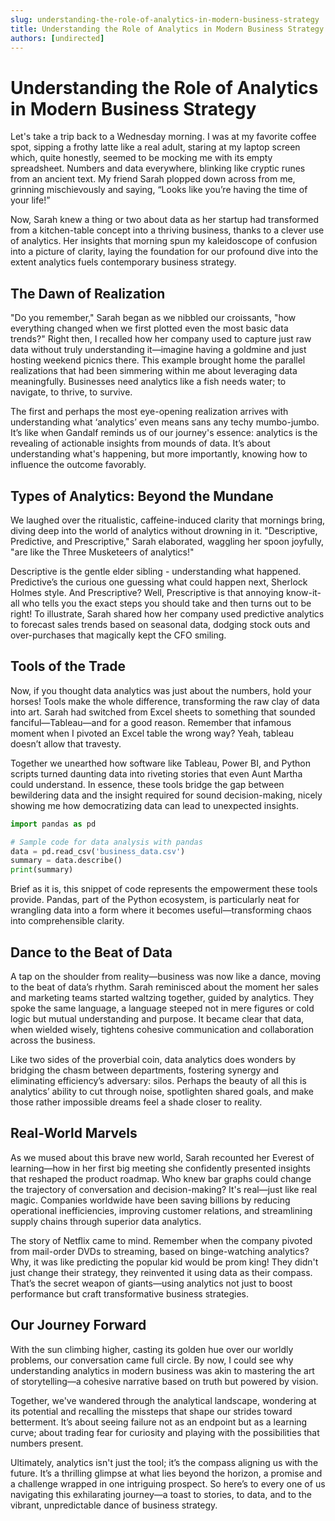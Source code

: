 ```yaml
---
slug: understanding-the-role-of-analytics-in-modern-business-strategy
title: Understanding the Role of Analytics in Modern Business Strategy
authors: [undirected]
---
```



# Understanding the Role of Analytics in Modern Business Strategy

Let's take a trip back to a Wednesday morning. I was at my favorite coffee spot, sipping a frothy latte like a real adult, staring at my laptop screen which, quite honestly, seemed to be mocking me with its empty spreadsheet. Numbers and data everywhere, blinking like cryptic runes from an ancient text. My friend Sarah plopped down across from me, grinning mischievously and saying, “Looks like you’re having the time of your life!”

Now, Sarah knew a thing or two about data as her startup had transformed from a kitchen-table concept into a thriving business, thanks to a clever use of analytics. Her insights that morning spun my kaleidoscope of confusion into a picture of clarity, laying the foundation for our profound dive into the extent analytics fuels contemporary business strategy.

## The Dawn of Realization

"Do you remember," Sarah began as we nibbled our croissants, "how everything changed when we first plotted even the most basic data trends?" Right then, I recalled how her company used to capture just raw data without truly understanding it—imagine having a goldmine and just hosting weekend picnics there. This example brought home the parallel realizations that had been simmering within me about leveraging data meaningfully. Businesses need analytics like a fish needs water; to navigate, to thrive, to survive.

The first and perhaps the most eye-opening realization arrives with understanding what ‘analytics’ even means sans any techy mumbo-jumbo. It’s like when Gandalf reminds us of our journey's essence: analytics is the revealing of actionable insights from mounds of data. It’s about understanding what's happening, but more importantly, knowing how to influence the outcome favorably. 

## Types of Analytics: Beyond the Mundane

We laughed over the ritualistic, caffeine-induced clarity that mornings bring, diving deep into the world of analytics without drowning in it. "Descriptive, Predictive, and Prescriptive," Sarah elaborated, waggling her spoon joyfully, "are like the Three Musketeers of analytics!" 

Descriptive is the gentle elder sibling - understanding what happened. Predictive’s the curious one guessing what could happen next, Sherlock Holmes style. And Prescriptive? Well, Prescriptive is that annoying know-it-all who tells you the exact steps you should take and then turns out to be right! To illustrate, Sarah shared how her company used predictive analytics to forecast sales trends based on seasonal data, dodging stock outs and over-purchases that magically kept the CFO smiling.

## Tools of the Trade

Now, if you thought data analytics was just about the numbers, hold your horses! Tools make the whole difference, transforming the raw clay of data into art. Sarah had switched from Excel sheets to something that sounded fanciful—Tableau—and for a good reason. Remember that infamous moment when I pivoted an Excel table the wrong way? Yeah, tableau doesn’t allow that travesty.

Together we unearthed how software like Tableau, Power BI, and Python scripts turned daunting data into riveting stories that even Aunt Martha could understand. In essence, these tools bridge the gap between bewildering data and the insight required for sound decision-making, nicely showing me how democratizing data can lead to unexpected insights.

```python
import pandas as pd

# Sample code for data analysis with pandas
data = pd.read_csv('business_data.csv')
summary = data.describe()
print(summary)
```

Brief as it is, this snippet of code represents the empowerment these tools provide. Pandas, part of the Python ecosystem, is particularly neat for wrangling data into a form where it becomes useful—transforming chaos into comprehensible clarity.

## Dance to the Beat of Data 

A tap on the shoulder from reality—business was now like a dance, moving to the beat of data’s rhythm. Sarah reminisced about the moment her sales and marketing teams started waltzing together, guided by analytics. They spoke the same language, a language steeped not in mere figures or cold logic but mutual understanding and purpose. It became clear that data, when wielded wisely, tightens cohesive communication and collaboration across the business.

Like two sides of the proverbial coin, data analytics does wonders by bridging the chasm between departments, fostering synergy and eliminating efficiency’s adversary: silos. Perhaps the beauty of all this is analytics’ ability to cut through noise, spotlighten shared goals, and make those rather impossible dreams feel a shade closer to reality.

## Real-World Marvels

As we mused about this brave new world, Sarah recounted her Everest of learning—how in her first big meeting she confidently presented insights that reshaped the product roadmap. Who knew bar graphs could change the trajectory of conversation and decision-making? It's real—just like real magic. Companies worldwide have been saving billions by reducing operational inefficiencies, improving customer relations, and streamlining supply chains through superior data analytics.

The story of Netflix came to mind. Remember when the company pivoted from mail-order DVDs to streaming, based on binge-watching analytics? Why, it was like predicting the popular kid would be prom king! They didn't just change their strategy, they reinvented it using data as their compass. That’s the secret weapon of giants—using analytics not just to boost performance but craft transformative business strategies.

## Our Journey Forward

With the sun climbing higher, casting its golden hue over our worldly problems, our conversation came full circle. By now, I could see why understanding analytics in modern business was akin to mastering the art of storytelling—a cohesive narrative based on truth but powered by vision.

Together, we've wandered through the analytical landscape, wondering at its potential and recalling the missteps that shape our strides toward betterment. It’s about seeing failure not as an endpoint but as a learning curve; about trading fear for curiosity and playing with the possibilities that numbers present.

Ultimately, analytics isn't just the tool; it’s the compass aligning us with the future. It’s a thrilling glimpse at what lies beyond the horizon, a promise and a challenge wrapped in one intriguing prospect. So here’s to every one of us navigating this exhilarating journey—a toast to stories, to data, and to the vibrant, unpredictable dance of business strategy.